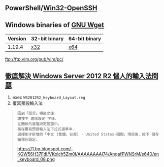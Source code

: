 

## PowerShell/[Win32-OpenSSH](https://github.com/PowerShell/Win32-OpenSSH/releases)

## Windows binaries of [GNU Wget](https://eternallybored.org/misc/wget/)
|Version|32-bit binary|64-bit binary|
|-|-|-|
|1.19.4|[x32](https://eternallybored.org/misc/wget/1.19.4/32/wget.exe)|[x64](https://eternallybored.org/misc/wget/1.19.4/64/wget.exe)|


ftp://ftp.vim.org/pub/vim/pc/


## [徹底解決 Windows Server 2012 R2 惱人的輸入法問題](http://www.weithenn.org/2015/01/ws2012r2-keyboard-layout.html)

1. exec `WS2012R2_keyboard_Layout.reg`
1. 覆寫預設輸入法
>```
>回到「語言」視窗之後，
>請按下 進階設定 字樣，
>在開啟的進階設定視窗中，
>請在覆寫預設輸入法下拉式選單中，
>選擇剛才新增的「中文 (繁體，台灣) - United States-國際」項目後，按下 儲存 鈕保存設定。
>```
>https://1.bp.blogspot.com/-KGW56H37FdI/VKolch5Zm0I/AAAAAAAAI74/AnqafPWNSrM/s640/en_keyboard_08.png
